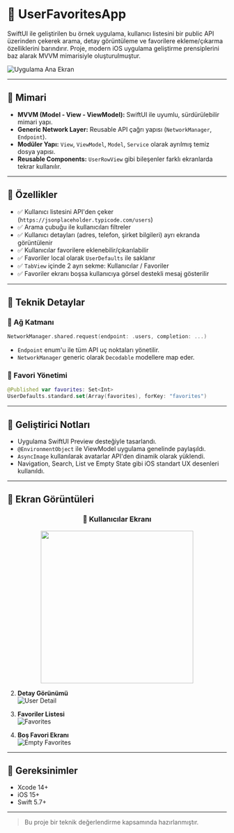 
# 👤 UserFavoritesApp

SwiftUI ile geliştirilen bu örnek uygulama, kullanıcı listesini bir public API üzerinden çekerek arama, detay görüntüleme ve favorilere ekleme/çıkarma özelliklerini barındırır. Proje, modern iOS uygulama geliştirme prensiplerini baz alarak MVVM mimarisiyle oluşturulmuştur.

![Uygulama Ana Ekran](resimler/users-screen.png)

---

## 🧱 Mimari

- **MVVM (Model - View - ViewModel):** SwiftUI ile uyumlu, sürdürülebilir mimari yapı.
- **Generic Network Layer:** Reusable API çağrı yapısı (`NetworkManager`, `Endpoint`).
- **Modüler Yapı:** `View`, `ViewModel`, `Model`, `Service` olarak ayrılmış temiz dosya yapısı.
- **Reusable Components:** `UserRowView` gibi bileşenler farklı ekranlarda tekrar kullanılır.

---

## 📲 Özellikler

- ✅ Kullanıcı listesini API'den çeker (`https://jsonplaceholder.typicode.com/users`)
- ✅ Arama çubuğu ile kullanıcıları filtreler
- ✅ Kullanıcı detayları (adres, telefon, şirket bilgileri) ayrı ekranda görüntülenir
- ✅ Kullanıcılar favorilere eklenebilir/çıkarılabilir
- ✅ Favoriler local olarak `UserDefaults` ile saklanır
- ✅ `TabView` içinde 2 ayrı sekme: Kullanıcılar / Favoriler
- ✅ Favoriler ekranı boşsa kullanıcıya görsel destekli mesaj gösterilir

---

## 🧩 Teknik Detaylar

### 🔄 Ağ Katmanı
```swift
NetworkManager.shared.request(endpoint: .users, completion: ...)
```
- `Endpoint` enum'u ile tüm API uç noktaları yönetilir.
- `NetworkManager` generic olarak `Decodable` modellere map eder.

### 💾 Favori Yönetimi
```swift
@Published var favorites: Set<Int>
UserDefaults.standard.set(Array(favorites), forKey: "favorites")
```

---

## 🧪 Geliştirici Notları

- Uygulama SwiftUI Preview desteğiyle tasarlandı.
- `@EnvironmentObject` ile ViewModel uygulama genelinde paylaşıldı.
- `AsyncImage` kullanılarak avatarlar API'den dinamik olarak yüklendi.
- Navigation, Search, List ve Empty State gibi iOS standart UX desenleri kullanıldı.

---

## 📸 Ekran Görüntüleri

<h3 align="center">📱 Kullanıcılar Ekranı</h3>
<p align="center">
  <img src="resimler/users-screen.png" width="350" />
</p>

2. **Detay Görünümü**  
   ![User Detail](images/user-detail.png)

3. **Favoriler Listesi**  
   ![Favorites](images/favorites-list.png)

4. **Boş Favori Ekranı**  
   ![Empty Favorites](images/empty-favorites.png)

---

## 🚀 Gereksinimler

- Xcode 14+
- iOS 15+
- Swift 5.7+

---


> Bu proje bir teknik değerlendirme kapsamında hazırlanmıştır.
